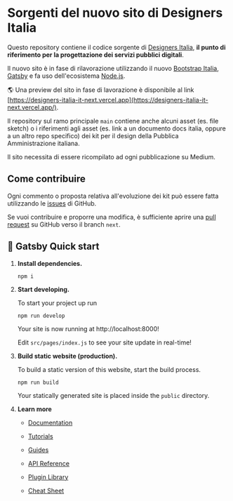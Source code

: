 # Sorgenti del nuovo sito di Designers Italia

Questo repository contiene il codice sorgente di [Designers Italia](https://designers.italia.it), **il punto di riferimento per la progettazione dei servizi pubblici digitali**.

Il nuovo sito è in fase di rilavorazione utilizzando il nuovo [Bootstrap Italia](https://italia.github.io/bootstrap-italia/), [Gatsby](https://www.gatsbyjs.com) e fa uso dell'ecosistema [Node.js](https://nodejs.org/it/).

🌎 Una preview del sito in fase di lavorazione è disponibile al link [https://designers-italia-it-next.vercel.app](https://designers-italia-it-next.vercel.app/).

Il repository sul ramo principale `main` contiene anche alcuni asset (es. file sketch) o i riferimenti agli asset (es. link a un documento docs italia, oppure a un altro repo specifico) dei kit per il design della Pubblica Amministrazione italiana.

Il sito necessita di essere ricompilato ad ogni pubblicazione su Medium.

## Come contribuire

Ogni commento o proposta relativa all'evoluzione dei kit può essere fatta utilizzando le [issues](https://github.com/italia/designers.italia.it/issues) di GitHub.

Se vuoi contribuire e proporre una modifica, è sufficiente aprire una [pull request](https://github.com/italia/designers.italia.it/pulls) su GitHub verso il branch `next`.

## 🚀 Gatsby Quick start

1.  **Install dependencies.**

    ```shell
    npm i
    ```

2.  **Start developing.**

    To start your project up run

    ```shell
    npm run develop
    ```

    Your site is now running at http://localhost:8000!

    Edit `src/pages/index.js` to see your site update in real-time!

3.  **Build static website (production).**

    To build a static version of this website, start the build process.

    ```shell
    npm run build
    ```

    Your statically generated site is placed inside the `public` directory.

4.  **Learn more**

    - [Documentation](https://www.gatsbyjs.com/docs/?utm_source=starter&utm_medium=readme&utm_campaign=minimal-starter)

    - [Tutorials](https://www.gatsbyjs.com/tutorial/?utm_source=starter&utm_medium=readme&utm_campaign=minimal-starter)

    - [Guides](https://www.gatsbyjs.com/tutorial/?utm_source=starter&utm_medium=readme&utm_campaign=minimal-starter)

    - [API Reference](https://www.gatsbyjs.com/docs/api-reference/?utm_source=starter&utm_medium=readme&utm_campaign=minimal-starter)

    - [Plugin Library](https://www.gatsbyjs.com/plugins?utm_source=starter&utm_medium=readme&utm_campaign=minimal-starter)

    - [Cheat Sheet](https://www.gatsbyjs.com/docs/cheat-sheet/?utm_source=starter&utm_medium=readme&utm_campaign=minimal-starter)
